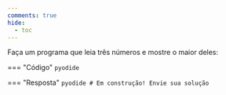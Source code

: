 ```yaml
---
comments: true
hide:
  - toc
---
```


Faça um programa que leia três números e mostre o maior deles:

=== "Código"
	```pyodide
	```

=== "Resposta"
	```pyodide
	# Em construção! Envie sua solução
	```
